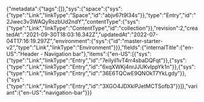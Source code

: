 {"metadata":{"tags":[]},"sys":{"space":{"sys":{"type":"Link","linkType":"Space","id":"abjv67t9l34s"}},"type":"Entry","id":"2Jwec3v3WAQyRszbUd2ndY","contentType":{"sys":{"type":"Link","linkType":"ContentType","id":"collection"}},"revision":2,"createdAt":"2021-09-30T18:03:16.342Z","updatedAt":"2022-07-04T17:16:19.297Z","environment":{"sys":{"id":"master-starter-v2","type":"Link","linkType":"Environment"}}},"fields":{"internalTitle":{"en-US":"Header - Navigation bar"},"items":{"en-US":[{"sys":{"type":"Link","linkType":"Entry","id":"7eiIyiI1vT4rr4sbaDQFqt"}},{"sys":{"type":"Link","linkType":"Entry","id":"6xqXWKj4nrJJUKvIppYk1n"}},{"sys":{"type":"Link","linkType":"Entry","id":"36E6TQCwE9QNOkT7YkLgdy"}},{"sys":{"type":"Link","linkType":"Entry","id":"3XGO4JDXklPJetMCTSofb3"}}]},"variant":{"en-US":"navigation-bar"}}}